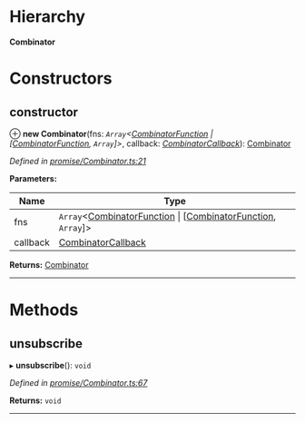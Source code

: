 

# Hierarchy

**Combinator**

# Constructors

<a id="constructor"></a>

##  constructor

⊕ **new Combinator**(fns: *`Array`<[CombinatorFunction](../modules/_promise_combinator_.md#combinatorfunction) \| [[CombinatorFunction](../modules/_promise_combinator_.md#combinatorfunction), `Array`]>*, callback: *[CombinatorCallback](../modules/_promise_combinator_.md#combinatorcallback)*): [Combinator](_promise_combinator_.combinator.md)

*Defined in [promise/Combinator.ts:21](https://github.com/polkadot-js/api/blob/a037cab/packages/api/src/promise/Combinator.ts#L21)*

**Parameters:**

| Name | Type |
| ------ | ------ |
| fns | `Array`<[CombinatorFunction](../modules/_promise_combinator_.md#combinatorfunction) \| [[CombinatorFunction](../modules/_promise_combinator_.md#combinatorfunction), `Array`]> |
| callback | [CombinatorCallback](../modules/_promise_combinator_.md#combinatorcallback) |

**Returns:** [Combinator](_promise_combinator_.combinator.md)

___

# Methods

<a id="unsubscribe"></a>

##  unsubscribe

▸ **unsubscribe**(): `void`

*Defined in [promise/Combinator.ts:67](https://github.com/polkadot-js/api/blob/a037cab/packages/api/src/promise/Combinator.ts#L67)*

**Returns:** `void`

___

